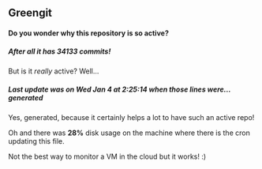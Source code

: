 ## Greengit

#### Do you wonder why this repository is so active?

##### After all it has 34133 commits!

But is it *really* active? Well...

##### Last update was on Wed Jan 4 at 2:25:14 when those lines were... generated

Yes, generated, because it certainly helps a lot to have such an active repo!

Oh and there was **28%** disk usage on the machine
where there is the cron updating this file.

Not the best way to monitor a VM in the cloud but it works! :)
